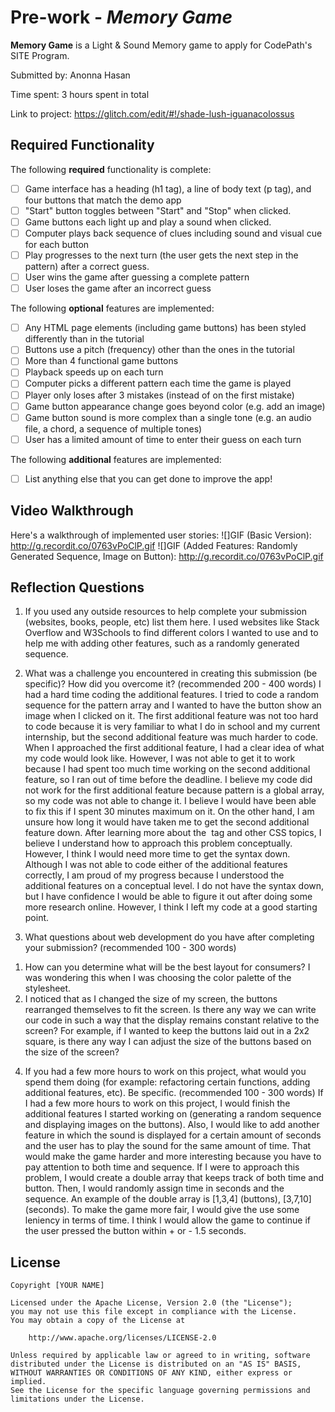 # Pre-work - *Memory Game*

**Memory Game** is a Light & Sound Memory game to apply for CodePath's SITE Program. 

Submitted by: Anonna Hasan

Time spent: 3 hours spent in total

Link to project: https://glitch.com/edit/#!/shade-lush-iguanacolossus


## Required Functionality

The following **required** functionality is complete:

* [ ] Game interface has a heading (h1 tag), a line of body text (p tag), and four buttons that match the demo app
* [ ] "Start" button toggles between "Start" and "Stop" when clicked. 
* [ ] Game buttons each light up and play a sound when clicked. 
* [ ] Computer plays back sequence of clues including sound and visual cue for each button
* [ ] Play progresses to the next turn (the user gets the next step in the pattern) after a correct guess. 
* [ ] User wins the game after guessing a complete pattern
* [ ] User loses the game after an incorrect guess

The following **optional** features are implemented:

* [ ] Any HTML page elements (including game buttons) has been styled differently than in the tutorial
* [ ] Buttons use a pitch (frequency) other than the ones in the tutorial
* [ ] More than 4 functional game buttons
* [ ] Playback speeds up on each turn
* [ ] Computer picks a different pattern each time the game is played
* [ ] Player only loses after 3 mistakes (instead of on the first mistake)
* [ ] Game button appearance change goes beyond color (e.g. add an image)
* [ ] Game button sound is more complex than a single tone (e.g. an audio file, a chord, a sequence of multiple tones)
* [ ] User has a limited amount of time to enter their guess on each turn

The following **additional** features are implemented:

- [ ] List anything else that you can get done to improve the app!

## Video Walkthrough

Here's a walkthrough of implemented user stories:
![]GIF (Basic Version): http://g.recordit.co/0763vPoClP.gif
![]GIF (Added Features: Randomly Generated Sequence, Image on Button): http://g.recordit.co/0763vPoClP.gif


## Reflection Questions
1. If you used any outside resources to help complete your submission (websites, books, people, etc) list them here. 
I used websites like Stack Overflow and W3Schools to find different colors I wanted to use and to help me with adding other features, such as a randomly generated sequence. 

2. What was a challenge you encountered in creating this submission (be specific)? How did you overcome it? (recommended 200 - 400 words) 
I had a hard time coding the additional features. I tried to code a random sequence for the pattern array and I wanted to have the button show an image when I clicked on it. The first additional feature was not too hard to code because it is very familiar to what I do in school and my current internship, but the second additional feature was much harder to code. When I approached the first additional feature, I had a clear idea of what my code would look like. However, I was not able to get it to work because I had spent too much time working on the second additional feature, so I ran out of time before the deadline. I believe my code did not work for the first additional feature because pattern is a global array, so my code was not able to change it. I believe I would have been able to fix this if I spent 30 minutes maximum on it. On the other hand, I am unsure how long it would have taken me to get the second additional feature down. After learning more about the <img> tag and other CSS topics, I believe I understand how to approach this problem conceptually. However, I think I would need more time to get the syntax down. Although I was not able to code either of the additional features correctly, I am proud of my progress because I understood the additional features on a conceptual level. I do not have the syntax down, but I have confidence I would be able to figure it out after doing some more research online. However, I think I left my code at a good starting point. 

3. What questions about web development do you have after completing your submission? (recommended 100 - 300 words) 
1) How can you determine what will be the best layout for consumers? I was wondering this when I was choosing the color palette of the stylesheet. 
2) I noticed that as I changed the size of my screen, the buttons rearranged themselves to fit the screen. Is there any way we can write our code in such a way that the display remains constant relative to the screen? For example, if I wanted to keep the buttons laid out in a 2x2 square, is there any way I can adjust the size of the buttons based on the size of the screen? 

4. If you had a few more hours to work on this project, what would you spend them doing (for example: refactoring certain functions, adding additional features, etc). Be specific. (recommended 100 - 300 words) 
If I had a few more hours to work on this project, I would finish the additional features I started working on (generating a random sequence and displaying images on the buttons). Also, I would like to add another feature in which the sound is displayed for a certain amount of seconds and the user has to play the sound for the same amount of time. That would make the game harder and more interesting because you have to pay attention to both time and sequence. If I were to approach this problem, I would create a double array that keeps track of both time and button. Then, I would randomly assign time in seconds and the sequence. An example of the double array is [1,3,4] (buttons), [3,7,10] (seconds). To make the game more fair, I would give the use some leniency in terms of time. I think I would allow the game to continue if the user pressed the button within + or - 1.5 seconds. 



## License

    Copyright [YOUR NAME]

    Licensed under the Apache License, Version 2.0 (the "License");
    you may not use this file except in compliance with the License.
    You may obtain a copy of the License at

        http://www.apache.org/licenses/LICENSE-2.0

    Unless required by applicable law or agreed to in writing, software
    distributed under the License is distributed on an "AS IS" BASIS,
    WITHOUT WARRANTIES OR CONDITIONS OF ANY KIND, either express or implied.
    See the License for the specific language governing permissions and
    limitations under the License.
